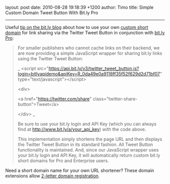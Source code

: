 layout: post
date: 2010-08-28 19:18:39 +1200
author: Timo
title: Simple Custom Domain Tweet Button With Bit.ly Pro



----

Useful [tip on the bit.ly blog](http://blog.bit.ly/post/1003484046/more-tips-for-using-bit-ly-with-publishing-tools) about how to use your own [custom short domain](https://iwantmyname.com/short-domain-search) for link sharing via the Twitter Tweet Button in conjunction with [bit.ly Pro](https://iwantmyname.com/services/url-shortener/bit.ly-pro-custom-domain-short-url-forwarding-service):

> For smaller publishers who cannot cache links on their backend, we are now providing a simple JavaScript wrapper for sharing bit.ly links using the Twitter Tweet Button:
>
>  _
> &lt;script src="https://api.bit.ly/v3/twitter_tweet_button.js?login=bitlyapidemo&apiKey=R_0da49e0a9118ff35f52f629d2d71bf07" type="text/javascript"&gt;&lt;/script&gt;
>
>  &lt;div&gt;
>
>  &lt;a href="https://twitter.com/share" class="twitter-share-button"&gt;Tweet&lt;/a&gt; 
>
>  &lt;/div&gt;
> _
>
>  Be sure to use your bit.ly login and API Key (which you can always find at http://www.bit.ly/a/your_api_key) with the code above.
>
>  This implementation simply shortens the page URL and then displays the Twitter Tweet Button in its standard fashion. All Tweet Button functionality is maintained.  And, since our JavaScript wrapper uses your bit.ly login and API Key, it will automatically return custom bit.ly short domains for Pro and Enterprise users.

Need a short domain name for your own URL shortener? These domain extensions allow [2-letter domain registration](https://iwantmyname.com/short-domain-search).

